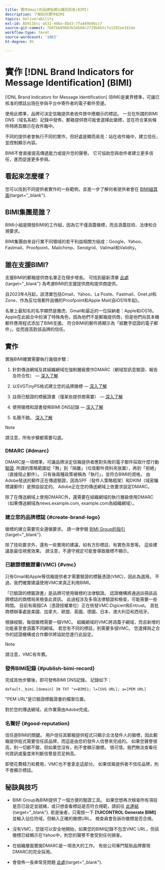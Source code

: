 ```yaml
---
title: 實作Gmail的品牌指標以識別訊息(BIMI)
description: 了解如何實作BIMI
topics: Deliverability
exl-id: 6b911bcc-a531-466a-8bd3-7fa469b96cc7
source-git-commit: 7b8fbb09883b34b66c2729b6b5cfa1292ae1814e
workflow-type: tm+mt
source-wordcount: '1063'
ht-degree: 0%

---
```


# 實作 [!DNL Brand Indicators for Message Identification] (BIMI)

[!DNL Brand Indicators for Message Identification] (BIMI)是業界標準，可讓已核准的標誌出現在參與平台中寄件者的電子郵件旁邊。

使用此標準，品牌可決定信箱提供者收件匣中應顯示的標誌。 一旦在所謂的BIMI DNS（域名系統）記錄中發佈，郵箱提供商可能會選擇此徽標，並在符合某些條件時將其顯示在收件箱中。

不同的提供者會執行不同的實作，但好處是顯而易見：站在收件箱中，建立信任，並控制顯示內容。

BIMI不會直接提高傳遞能力或提升您的聲譽。 它可協助您與收件者建立更多信任，進而促進更多參與。

## 看起來怎麼樣？

您可以找到不同提供者實作的一些範例，並進一步了解何者提供者會在 [BIMI組頁面](https://bimigroup.org/where-is-my-bimi-logo-displayed/){target="_blank"}.

## BIMI集團是誰？

BIMI小組是開發BIMI的工作組，因為它不僅涵蓋徽標，而且涵蓋技術、法律和合規要求。

BIMI集團由來自行業不同領域的若干利益相關方組成：Google、Yahoo、Fastmail、Proofpoint、Mailchimp、Sendgrid、Valimail和Validity。

## 誰在支援BIMI?

支援BIMI的郵箱提供商名單正在穩步增長。 可找到最新清單 [此處](https://bimigroup.org/bimi-infographic/){target="_blank"} 為考慮BIMI的支援提供商和提供商提供。

自2023年4月起，該清單包括Gmail、Yahoo、La Poste、Fastmail、Onet.pl和Zone、作為反垃圾郵件設備的Proofpoint和Apple Mail(自iOS16年起)。

名單上最知名的名字顯然是雅虎、Gmail和最近的一位採納者：Apple和iOS16。 Apple在此組合中扮演了特殊角色，因為他們不是郵箱提供商，但是他們向其本機郵件應用程式添加了BIMI支援。 符合BIMI的郵件將顯示為「經數字認證的電子郵件」，從而提高對該品牌的信任。

## 實作

實施BIMI確實需要執行幾個步驟：

1. 針對傳送網域及其組織網域在強制層級實作DMARC（網域型訊息驗證、報告及符合性） —  [深入了解](#dmarc)

1. 以SVGTinyPS格式建立您的品牌徽標 —  [深入了解](#create-brand-logo)

1. 註冊已驗證的標籤證書（僅某些提供商需要） —  [深入了解](#vmc)

1. 使用徽標和證書發佈BIMI DNS記錄 —  [深入了解](#publish-bimi-record)

1. 名聲不錯。 [深入了解](#good-reputation)

>[!NOTE]
>
>請注意，所有步驟都需要勾選。


### DMARC {#dmarc}

DMARC是一項標準，可讓品牌決定信箱提供者應對失敗的電子郵件採取什麼行動 [驗證](../additional-resources/authentication.md). 所謂的策略範圍從「無」到「隔離」（垃圾郵件資料夾放置），再到「拒絕」（直接阻止郵件）。 只有後兩種政策被稱為「執行」，並符合BIMI的資格。 由Adobe發送的郵件正在傳遞驗證，因為SPF（發件人策略框架）和DKIM（域密鑰標識郵件）是預設設定的。 Adobe正在您的傳送網域上依要求設定DMARC。

除了在傳送網域上使用DMARC外，還需要在組織網域的執行層級使用DMARC（如果傳送網域為news.example.com, example.com為組織網域）。

### 建立您的品牌標誌 {#create-brand-logo}

徽標的建立需要完全遵循要求。 請一律參閱 [BIMI Group的指引](https://bimigroup.org/creating-bimi-svg-logo-files/){target="_blank"}.

除了技術要求外，還有一些實用的建議，如有方形標誌、有實色背景等。 這些建議是最佳視覺效果。
請注意，不遵守規定可能會導致徽標不顯示。

### 已驗證標籤證書(VMC) {#vmc}

只有Gmail和Apple等信箱提供者才需要驗證的標籤憑證(VMC)，因此為選用。 不過，我們確實建議使用VMC來真正利用BIMI。

「已驗證的標籤證書」是品牌可使用徽標的法律驗證。 認證機構將通過註冊該品牌標誌的商標局來檢查此資訊。 此過程涉及多項法律驗證和檢查，可能需要一些時間。 目前有兩個CA（憑證授權單位）正在核發VMC:Digicert和Entrust。 首批商標辦事處是美國、加拿大、歐盟、英國、德國、日本、澳大利亞和西班牙。

根據經驗，每個徽標需要一個VMC。 組織網域的VMC將涵蓋子網域，而且新增的功能甚至會涵蓋不同網域。 若您有不同的標誌，則需要多個VMC。 您選擇與之合作的認證機構或合作夥伴將協助您進行此設定。

>[!NOTE]
>
>請注意，VMC有年費。

### 發佈BIMI記錄 {#publish-bimi-record}

完成其他步驟後，即可發佈BIMI DNS記錄。 記錄如下：

```
default._bimi.[domain] IN TXT "v=BIMI1; l=[SVG URL]; a=[PEM URL]
```

&quot;PEM URL&quot;是已驗證標籤證書的檔案位置。

對於您的傳送網域，此作業需由Adobe完成。

### 名聲好 {#good-reputation}

信任是BIMI的關鍵。 用戶信任其郵箱提供程式只顯示合法發件人的徽標，因此郵箱提供程式需要信任該品牌，而這是由您的發件人信譽來完成的。 如果您聲譽很高，則一切都不錯，但如果您沒有，則不會顯示徽標。 很可惜，我們無法查看任何資訊或量度來判斷信譽是否足夠高。

即使花費精力和費用，VMC也不會拿走這部分。 如果信箱提供者不信任品牌，則不會顯示標誌。

## 秘訣與技巧

* BIMI Group為BIMI提供了一個方便的驗證工具。 如果您想再次檢查所有項目是否已設定並就緒，或只想查看標誌是否符合規範，請前往 [此連結](https://bimigroup.org/bimi-generator/){target="_blank"}. 若是後者，只需按一下 **[!UICONTROL Generate BIMI]** 並輸入佔位符域，但輸入正確的徽標URL。 檢查員會告訴你徽標是否合規。

* 沒有VMC，您就可以安全地開始，如果您的BIMI記錄不包含VMC URL，但該徽標已經顯示在Yahoo中，則您的聲譽不會受到任何損害。

* 在組織層面實施DMARC是一項浩大的工作。 有些公司專門幫助品牌實現DMARC的完全採用。

* 會發佈一長串常見問題 [此處](https://bimigroup.org/faqs-for-senders-esps/){target="_blank"}.
